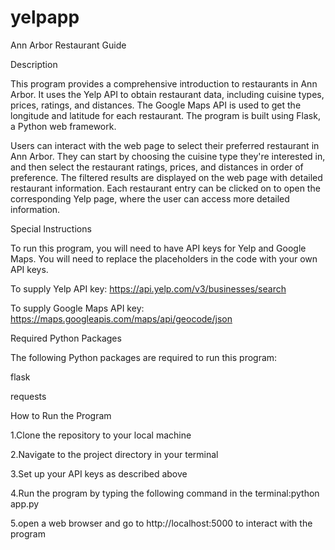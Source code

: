 # yelpapp
Ann Arbor Restaurant Guide


Description

This program provides a comprehensive introduction to restaurants in Ann Arbor. It uses the Yelp API to obtain restaurant data, including cuisine types, prices, ratings, and distances. The Google Maps API is used to get the longitude and latitude for each restaurant. The program is built using Flask, a Python web framework.

Users can interact with the web page to select their preferred restaurant in Ann Arbor. They can start by choosing the cuisine type they're interested in, and then select the restaurant ratings, prices, and distances in order of preference. The filtered results are displayed on the web page with detailed restaurant information. Each restaurant entry can be clicked on to open the corresponding Yelp page, where the user can access more detailed information.


Special Instructions

To run this program, you will need to have API keys for Yelp and Google Maps. You will need to replace the placeholders in the code with your own API keys.

To supply Yelp API key:
https://api.yelp.com/v3/businesses/search

To supply Google Maps API key: 
https://maps.googleapis.com/maps/api/geocode/json


Required Python Packages

The following Python packages are required to run this program:

flask

requests


How to Run the Program


1.Clone the repository to your local machine

2.Navigate to the project directory in your terminal

3.Set up your API keys as described above

4.Run the program by typing the following command in the terminal:python app.py

5.open a web browser and go to http://localhost:5000 to interact with the program

